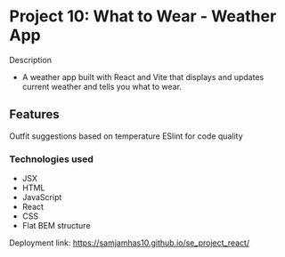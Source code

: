 # Project 10: What to Wear - Weather App

Description 
 
- A weather app built with React and Vite that displays and updates current weather and tells you what to wear. 

## Features 

Outfit suggestions based on temperature
ESlint for code quality

### Technologies used 

* JSX
* HTML 
* JavaScript
* React
* CSS
* Flat BEM structure


Deployment link: https://samjamhas10.github.io/se_project_react/




